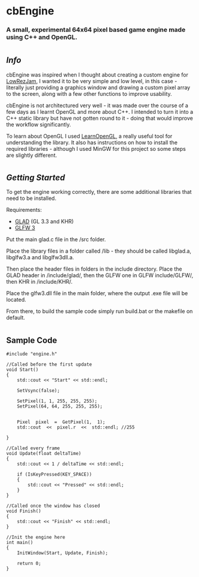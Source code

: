 # cbEngine

### A small, experimental 64x64 pixel based game engine made using C++ and OpenGL.

#

## *Info*
cbEngine was inspired when I thought about creating a custom engine for [LowRezJam](https://itch.io/jam/lowrezjam-2022), I wanted it to be very simple and low level, in this case - literally just providing a graphics window and drawing a custom pixel array to the screen, along with a few other functions to improve usability.

cbEngine is not architectured very well - it was made over the course of a few days as I learnt OpenGL and more about C++. I intended to turn it into a C++ static library but have not gotten round to it - doing that would improve the workflow significantly.

To learn about OpenGL I used [LearnOpenGL](https://learnopengl.com/), a really useful tool for understanding the library. It also has instructions on how to install the required libraries - although I used MinGW for this project so some steps are slightly different.
#
##  *Getting Started*

To get the engine working correctly, there are some additional libraries that need to be installed.  

Requirements:
- [GLAD](https://glad.dav1d.de/) (GL 3.3 and KHR)
- [GLFW 3](https://www.glfw.org/)

Put the main glad.c file in the /src folder.

Place the library files in a folder called /lib - they should be called libglad.a, libglfw3.a and libglfw3dll.a.

Then place the header files in folders in the include directory.
Place the GLAD header in /include/glad/, then the GLFW one in GLFW include/GLFW/, then KHR in /include/KHR/.

Place the glfw3.dll file in the main folder, where the output .exe file will be located.

From there, to build the sample code simply run build.bat or the makefile on default.
#
## Sample Code

    #include "engine.h"
    
    //Called before the first update
    void Start()
    {
        std::cout << "Start" << std::endl;
    
        SetVsync(false);
    
        SetPixel(1, 1, 255, 255, 255);
        SetPixel(64, 64, 255, 255, 255);
          

	    Pixel  pixel  =  GetPixel(1,  1);
	    std::cout  <<  pixel.r  <<  std::endl; //255
	    
    }
    
    //Called every frame
    void Update(float deltaTime)
    {
        std::cout << 1 / deltaTime << std::endl;
    
        if (IsKeyPressed(KEY_SPACE))
        {
            std::cout << "Pressed" << std::endl;
        }
    }
    
    //Called once the window has closed
    void Finish()
    {
        std::cout << "Finish" << std::endl;
    }
    
    //Init the engine here
    int main()
    {
        InitWindow(Start, Update, Finish);
       
        return 0;
    }
